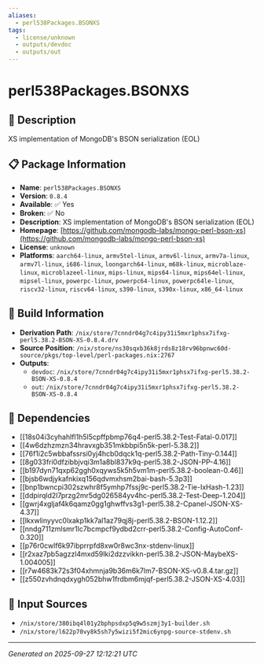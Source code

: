 ```yaml
---
aliases:
  - perl538Packages.BSONXS
tags:
  - license/unknown
  - outputs/devdoc
  - outputs/out
---
```


# perl538Packages.BSONXS

## 📝 Description

XS implementation of MongoDB's BSON serialization (EOL)

## 📋 Package Information

- **Name**: `perl538Packages.BSONXS`
- **Version**: `0.8.4`
- **Available**: ✅ Yes
- **Broken**: ✅ No
- **Description**: XS implementation of MongoDB's BSON serialization (EOL)
- **Homepage**: [https://github.com/mongodb-labs/mongo-perl-bson-xs](https://github.com/mongodb-labs/mongo-perl-bson-xs)
- **License**: `unknown`
- **Platforms**: `aarch64-linux`, `armv5tel-linux`, `armv6l-linux`, `armv7a-linux`, `armv7l-linux`, `i686-linux`, `loongarch64-linux`, `m68k-linux`, `microblaze-linux`, `microblazeel-linux`, `mips-linux`, `mips64-linux`, `mips64el-linux`, `mipsel-linux`, `powerpc-linux`, `powerpc64-linux`, `powerpc64le-linux`, `riscv32-linux`, `riscv64-linux`, `s390-linux`, `s390x-linux`, `x86_64-linux`

## 🔧 Build Information

- **Derivation Path**: `/nix/store/7cnndr04g7c4ipy31i5mxr1phsx7ifxg-perl5.38.2-BSON-XS-0.8.4.drv`
- **Source Position**: `/nix/store/ns30sqxb36k8jrds8z18rv96bpnwc60d-source/pkgs/top-level/perl-packages.nix:2767`
- **Outputs**:
  - `devdoc`:  `/nix/store/7cnndr04g7c4ipy31i5mxr1phsx7ifxg-perl5.38.2-BSON-XS-0.8.4`
  - `out`:  `/nix/store/7cnndr04g7c4ipy31i5mxr1phsx7ifxg-perl5.38.2-BSON-XS-0.8.4`

## 🔗 Dependencies

- [[18s04i3cyhahlfl1h5l5cpffpbmp76q4-perl5.38.2-Test-Fatal-0.017]]
- [[4w6dzhzmzn34hravxgb351mkbbpi5n5k-perl-5.38.2]]
- [[76f1i2c5wbbafssrsi0yj4hcb0dqck1q-perl5.38.2-Path-Tiny-0.144]]
- [[8g033fri0dfzibbjvqi3m1a8bl837k9q-perl5.38.2-JSON-PP-4.16]]
- [[b197dyn71qxp62ggh0xqyws5k5h5vm1m-perl5.38.2-boolean-0.46]]
- [[bjsb6wdjykafnkixq156qdvmxhsm2bai-bash-5.3p3]]
- [[bnp1bwncpi302szwhr8f5ymhp7fssj9c-perl5.38.2-Tie-IxHash-1.23]]
- [[ddpirqld2l7przg2mr5dg026584yv4hc-perl5.38.2-Test-Deep-1.204]]
- [[gwrj4xgljaf4k6qamz0gg1ghwffvs3g1-perl5.38.2-Cpanel-JSON-XS-4.37]]
- [[lkxwlinyyvc0lxakp1kk7al1az79qj8j-perl5.38.2-BSON-1.12.2]]
- [[nndg711zmlsmr1lc7bcmpcf9ydbd2crr-perl5.38.2-Config-AutoConf-0.320]]
- [[p76r0cwlf6k97ibprrpfd8xw0r8wc3nx-stdenv-linux]]
- [[r2xaz7pb5agzzl4mxd59lki2dzzvikkn-perl5.38.2-JSON-MaybeXS-1.004005]]
- [[r7w4683k72s3f04xhmnja9b36m6k7lm7-BSON-XS-v0.8.4.tar.gz]]
- [[z550zvhdnqdxygh052bhw1frdbm6mjqf-perl5.38.2-JSON-XS-4.03]]

## 📁 Input Sources

- `/nix/store/380ibq4l01y2bphpsdxp5q9w5szmj3y1-builder.sh`
- `/nix/store/l622p70vy8k5sh7y5wizi5f2mic6ynpg-source-stdenv.sh`

---
*Generated on 2025-09-27 12:12:21 UTC*
